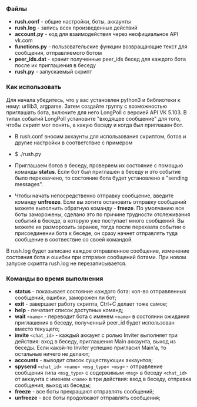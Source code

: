 ### Файлы
  - **rush.conf** - общие настройки, боты, аккаунты
  - **rush.log** - запись всех произведенных действий
  - **account.py** - код для взаимодействия через неофициальное API vk.com
  - **functions.py** - пользовательские функции возвращающие текст для сообщения, отправляемого ботом
  - **peer_ids.dat** - хранит полученные peer_ids бесед для каждого бота после их приглашения в беседу
  - **rush.py** - запускаемый скрипт

### Как использовать
Для начала убедитесь, что у вас установлен python3 и библиотеки к нему: urllib3, argparse.
Затем создайте группу с возможностью приглашать бота, включите для него LongPoll с версией API VK 5.103.
В типах событий LongPoll установите "входящее сообщение" для того, чтобы скрипт мог понять, в какую беседу и когда был приглашен бот.

  - В rush.conf вносим аккаунты для использования скриптом, ботов и другие настройки в соответствие с примером
  
  - $ ./rush.py
  
  - Приглашаем ботов в беседу, проверяем их состояние с помощью команды **status**. Если бот был приглашен в беседу и это событие было перехвачено, то состояние бота будет установлено в "sending messages".
  
  - Чтобы начать непосредственно отправку сообщение, введите команду **unfreeze**. Если вы хотите остановить отправку сообщений можете выполнить обратную команду - **freeze**. По умолчанию все боты заморожены, сделано это по причине трудности отслеживания событий в беседе, в которую уже поступает много сообщений. Вы можете их разморозить заранее, тогда после перехвата событии о присоединении бота к беседе, он сразу начнет отправлять туда сообщение в соотвествие со своей командой. 
  
В rush.log будет записано каждое отправленное сообщение, изменение состояния бота и ошибки при отправке сообщений ботами.
При новом запуске скрипта rush.log не перезаписывается.

### Команды во время выполнения
  - **status** - показывает состояние каждого бота: кол-во отправленных сообщений, ошибки, заморожен ли бот;
  - **exit** - завершает работу скрипта, Ctrl+C делает тоже самое;
  - **help** - печатает список доступных команд;
  - **wait** ```<name>``` - переводит бота с именем ```<name>``` в состоянии ожидания приглашения в беседу, полученный peer_id будет использован вместо текущего;
  - **invite** ```<chat_id>``` - каждый аккаунт с ролью Inviter выполняет три действия: вход в беседу, приглашения Main аккаунта, выход из беседы. Если какой-то Inviter успешно пригласил Main'а, то остальные ничего не делают;
  - **accounts** - выводит список существующих аккаунтов;
  - **spysend** ```<chat_id> <name> <msg_type> <msg>``` - отправление сообщения типа ```<msg_type>``` с содержимым ```<msg>``` в беседу ```<chat_id>``` от аккаунта с именем ```<name>``` в три действия: вход в беседу, отправка сообщения, выход из беседы;
  - **freeze** - все боты прекращают отправлять сообщений;
  - **unfreeze** - все боты продолжают отправлять сообщения;
